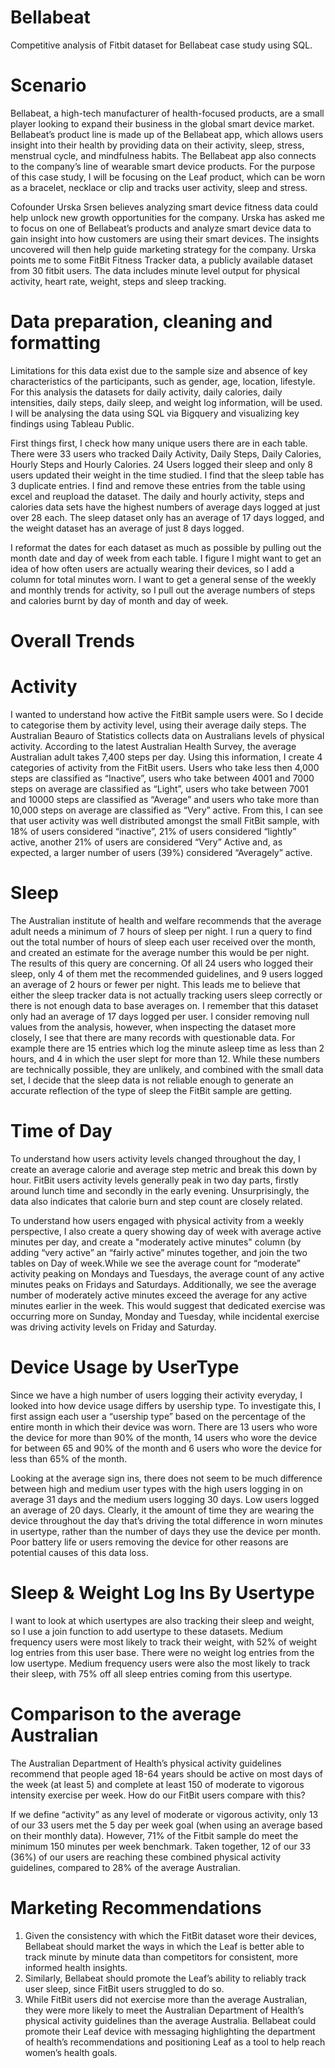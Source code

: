 # Bellabeat
Competitive analysis of Fitbit dataset for Bellabeat case study using SQL. 

# Scenario
Bellabeat, a high-tech manufacturer of health-focused products, are a small player looking to expand their business in the global smart device market. Bellabeat’s product line is made up of the Bellabeat app, which allows users insight into their health by providing data on their activity, sleep, stress, menstrual cycle, and mindfulness habits. The Bellabeat app also connects to the company’s line of wearable smart device products. For the purpose of this case study, I will be focusing on the Leaf product, which can be worn as a bracelet, necklace or clip and tracks user activity, sleep and stress. 

Cofounder Urska Srsen believes analyzing smart device fitness data could help unlock new growth opportunities for the company. Urska has asked me to focus on one of Bellabeat’s products and analyze smart device data to gain insight into how customers are using their smart devices. The insights uncovered will then help guide marketing strategy for the company. Urska points me to some FitBit Fitness Tracker data, a publicly available dataset from 30 fitbit users. The data includes minute level output for physical activity, heart rate, weight, steps and sleep tracking. 

# Data preparation, cleaning and formatting
Limitations for this data exist due to the sample size and absence of key characteristics of the participants, such as gender, age, location, lifestyle. For this analysis the datasets for daily activity, daily calories, daily intensities, daily steps, daily sleep, and weight log information, will be used. I will be analysing the data using SQL via Bigquery and visualizing key findings using Tableau Public.  

First things first, I check how many unique users there are in each table. There were 33 users who tracked Daily Activity, Daily Steps, Daily Calories, Hourly Steps and Hourly Calories. 24 Users logged their sleep and only 8 users updated their weight in the time studied. I find that the sleep table has 3 duplicate entries. I find and remove these entries from the table using excel and reupload the dataset. The daily and hourly activity, steps and calories data sets have the highest numbers of average days logged at just over 28 each. The sleep dataset only has an average of 17 days logged, and the weight dataset has an average of just 8 days logged. 

I reformat the dates for each dataset as much as possible by pulling out the month date and day of week from each table. I figure I might want to get an idea of how often users are actually wearing their devices, so I add a column for total minutes worn. I want to get a general sense of the weekly and monthly trends for activity, so I pull out the average numbers of steps and calories burnt by day of month and day of week. 

# Overall Trends 

# Activity 
I wanted to understand how active the FitBit sample users were. So I decide to categorise them by activity level, using their average daily steps. The Australian Beauro of Statistics collects data on Australians levels of physical activity. According to the latest Australian Health Survey, the average Australian adult takes 7,400 steps per day. Using this information, I create 4 categories of activity from the FitBit users. Users who take less then 4,000 steps are classified as “Inactive”, users who take between 4001 and 7000 steps on average are classified as “Light”, users who take between 7001 and 10000 steps are classified as “Average” and users who take more than 10,000 steps on average are classified as “Very” active. From this, I can see that user activity was well distributed amongst the small FitBit sample, with 18% of users considered “inactive”, 21% of users considered “lightly” active, another 21% of users are considered “Very” Active and, as expected, a larger number of users (39%) considered “Averagely” active. 

# Sleep 
The Australian institute of health and welfare recommends that the average adult needs a minimum of 7 hours of sleep per night. I run a query to find out the total number of hours of sleep each user received over the month, and created an estimate for the average number this would be per night. The results of this query are concerning. Of all 24 users who logged their sleep, only 4 of them met the recommended guidelines, and 9 users logged an average of 2 hours or fewer per night. This leads me to believe that either the sleep tracker data is not actually tracking users sleep correctly or there is not enough data to base averages on. I remember that this dataset only had an average of 17 days logged per user. I consider removing null values from the analysis, however, when inspecting the dataset more closely, I see that there are many records with questionable data. For example there are 15 entries which log the minute asleep time as less than 2 hours, and 4 in which the user slept for more than 12. While these numbers are technically possible, they are unlikely, and combined with the small data set, I decide that the sleep data is not reliable enough to generate an accurate reflection of the type of sleep the FitBit sample are getting. 

# Time of Day
To understand how users activity levels changed throughout the day, I create an average calorie and average step metric and break this down by hour. FitBit users activity levels generally peak in two day parts, firstly around lunch time and secondly in the early evening. Unsurprisingly, the data also indicates that calorie burn and step count are closely related.  

To understand how users engaged with physical activity from a weekly perspective, I also create a query showing day of week with average active minutes per day, and create a "moderately active minutes" column (by adding “very active” an “fairly active” minutes together, and join the two tables on Day of week.While we see the average count for “moderate” activity peaking on Mondays and Tuesdays, the average count of any active minutes peaks on Fridays and Saturdays. Additionally, we see the average number of moderately active minutes exceed the average for any active minutes earlier in the week. This would suggest that dedicated exercise was occurring more on Sunday, Monday and Tuesday, while incidental exercise was driving activity levels on Friday and Saturday.   

# Device Usage by UserType 
Since we have a high number of users logging their activity everyday, I looked into how device usage differs by usership type. To investigate this, I first assign each user a “usership type” based on the percentage of the entire month in which their device was worn. There are 13 users who wore the device for more than 90% of the month, 14 users who wore the device for between 65 and 90% of the month and 6 users who wore the device for less than 65% of the month. 

Looking at the average sign ins, there does not seem to be much difference between high and medium user types with the high users logging in on average 31 days and the medium users logging 30 days. Low users logged an average of 20 days. Clearly, it the amount of time they are wearing the device throughout the day that’s driving the total difference in worn minutes in usertype, rather than the number of days they use the device per month. Poor battery life or users removing the device for other reasons are potential causes of this data loss. 

# Sleep & Weight Log Ins By Usertype
I want to look at which usertypes are also tracking their sleep and weight, so I use a join function to add usertype to these datasets. Medium frequency users were most likely to track their weight, with 52% of weight log entries from this user base. There were no weight log entries from the low usertype.  Medium frequency users were also the most likely to track their sleep, with 75% off all sleep entries coming from this usertype. 

# Comparison to the average Australian
The Australian Department of Health’s physical activity guidelines recommend that people aged 18-64 years should be active on most days of the week (at least 5) and complete at least 150 of moderate to vigorous intensity exercise per week. How do our FitBit users compare with this? 

If we define “activity” as any level of moderate or vigorous activity, only 13 of our 33 users met the 5 day per week goal (when using an average based on their monthly data). However, 71% of the Fitbit sample do meet the minimum 150 minutes per week benchmark. Taken together, 12 of our 33 (36%) of our users are reaching these combined physical activity guidelines, compared to 28% of the average Australian. 

# Marketing Recommendations 
1.	Given the consistency with which the FitBit dataset wore their devices, Bellabeat should market the ways in which the Leaf is better able to track minute by minute data than competitors for consistent, more informed health insights. 
2.	Similarly, Bellabeat should promote the Leaf’s ability to reliably track user sleep, since FitBit users struggled to do so. 
3.	While FitBit users did not exercise more than the average Australian, they were more likely to meet the Australian Department of Health’s physical activity guidelines than the average Australia. Bellabeat could promote their Leaf device with messaging highlighting the department of health’s recommendations and positioning Leaf as a tool to help reach women’s health goals. 




